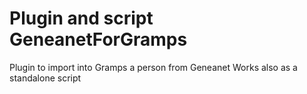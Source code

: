 # Plugin and script GeneanetForGramps

Plugin to import into Gramps a person from Geneanet
Works also as a standalone script
